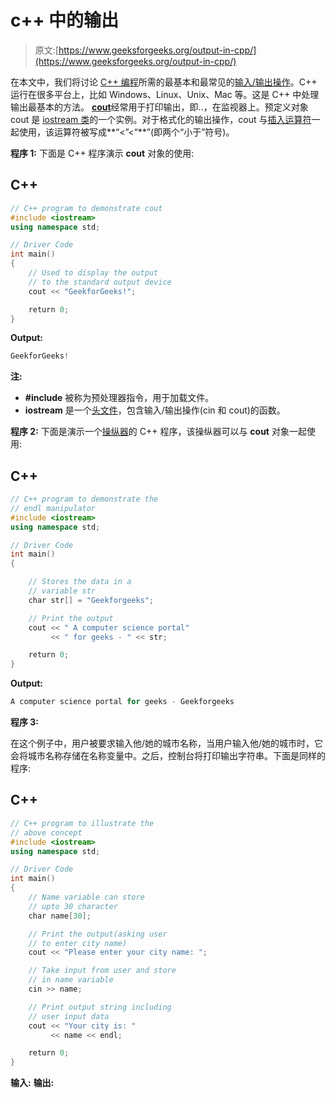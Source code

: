 # c++ 中的输出

> 原文:[https://www.geeksforgeeks.org/output-in-cpp/](https://www.geeksforgeeks.org/output-in-cpp/)

在本文中，我们将讨论 [C++ 编程](https://www.geeksforgeeks.org/c-plus-plus/)所需的最基本和最常见的[输入/输出操作](https://www.geeksforgeeks.org/formatted-i-o-in-c/)。C++ 运行在很多平台上，比如 Windows、Linux、Unix、Mac 等。这是 C++ 中处理输出最基本的方法。
[**cout**](https://www.geeksforgeeks.org/cincout-vs-scanfprintf/)经常用于打印输出，即..，在监视器上。预定义对象 cout 是 [iostream 类](https://www.geeksforgeeks.org/c-stream-classes-structure/)的一个实例。对于格式化的输出操作，cout 与[插入运算符](https://www.geeksforgeeks.org/overloading-stream-insertion-operators-c/)一起使用，该运算符被写成**“<”<“**”(即两个“小于”符号)。

**程序 1:**
下面是 C++ 程序演示 **cout** 对象的使用:

## C++

```cpp
// C++ program to demonstrate cout
#include <iostream>
using namespace std;

// Driver Code
int main()
{
    // Used to display the output
    // to the standard output device
    cout << "GeekforGeeks!";

    return 0;
}
```

**Output:**

```cpp
GeekforGeeks!

```

**注:**

*   **#include** 被称为预处理器指令，用于加载文件。
*   **iostream** 是一个[头文件](https://www.geeksforgeeks.org/header-files-in-c-cpp-and-its-uses/)，包含输入/输出操作(cin 和 cout)的函数。

**程序 2:**
下面是演示一个[操纵器](https://www.geeksforgeeks.org/manipulators-in-c-with-examples/)的 C++ 程序，该操纵器可以与 **cout** 对象一起使用:

## C++

```cpp
// C++ program to demonstrate the
// endl manipulator
#include <iostream>
using namespace std;

// Driver Code
int main()
{

    // Stores the data in a
    // variable str
    char str[] = "Geekforgeeks";

    // Print the output
    cout << " A computer science portal"
         << " for geeks - " << str;

    return 0;
}
```

**Output:**

```cpp
A computer science portal for geeks - Geekforgeeks

```

**程序 3:**

在这个例子中，用户被要求输入他/她的城市名称，当用户输入他/她的城市时，它会将城市名称存储在名称变量中。之后，控制台将打印输出字符串。下面是同样的程序:

## C++

```cpp
// C++ program to illustrate the
// above concept
#include <iostream>
using namespace std;

// Driver Code
int main()
{
    // Name variable can store
    // upto 30 character
    char name[30];

    // Print the output(asking user
    // to enter city name)
    cout << "Please enter your city name: ";

    // Take input from user and store
    // in name variable
    cin >> name;

    // Print output string including
    // user input data
    cout << "Your city is: "
         << name << endl;

    return 0;
}
```

**输入:**
**输出:**